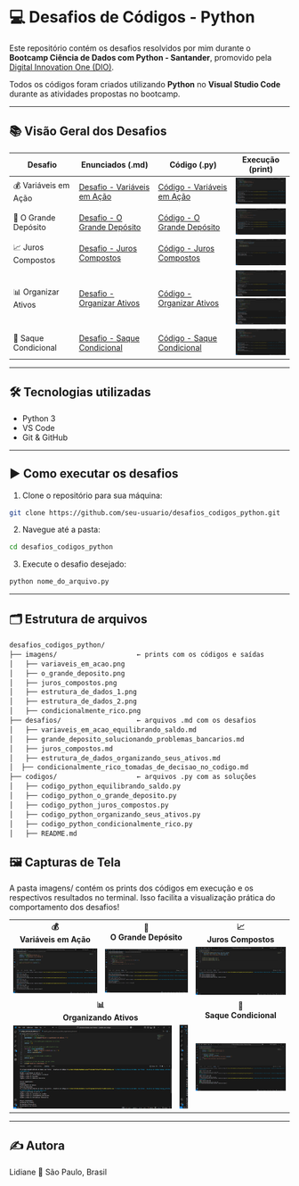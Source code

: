 # 💻 Desafios de Códigos - Python

Este repositório contém os desafios resolvidos por mim durante o **Bootcamp Ciência de Dados com Python - Santander**, promovido pela [Digital Innovation One (DIO)](https://www.dio.me/).  

Todos os códigos foram criados utilizando **Python** no **Visual Studio Code** durante as atividades propostas no bootcamp.

---

## 📚 Visão Geral dos Desafios

| Desafio                 | Enunciados (.md)                                                                                     | Código (.py)                                                                                     | Execução (print)                                                                                                                                     |
|-------------------------|----------------------------------------------------------------------------------------------------|--------------------------------------------------------------------------------------------------|------------------------------------------------------------------------------------------------------------------------------------------------------|
| 💰 Variáveis em Ação    | [Desafio - Variáveis em Ação](./desafios/variaveis_em_acao_equilibrando_saldo.md)                 | [Código - Variáveis em Ação](./codigos/codigo_python_equilibrando_saldo.py)                     | <a href="./imagens/variaveis_em_acao.png" target="_blank"><img src="./imagens/variaveis_em_acao.png" width="120"/></a>                              |
| 🏦 O Grande Depósito     | [Desafio - O Grande Depósito](./desafios/grande_deposito_solucionando_problemas_bancarios.md)     | [Código - O Grande Depósito](./codigos/codigo_python_o_grande_deposito.py)                      | <a href="./imagens/o_grande_deposito.png" target="_blank"><img src="./imagens/o_grande_deposito.png" width="120"/></a>                              |
| 📈 Juros Compostos      | [Desafio - Juros Compostos](./desafios/juros_compostos.md)                                        | [Código - Juros Compostos](./codigos/codigo_python_juros_compostos.py)                          | <a href="./imagens/juros_compostos.png" target="_blank"><img src="./imagens/juros_compostos.png" width="120"/></a>                                  |
| 📊 Organizar Ativos     | [Desafio - Organizar Ativos](./desafios/estrutura_de_dados_organizando_seus_ativos.md)           | [Código - Organizar Ativos](./codigos/codigo_python_organizando_seus_ativos.py)                | <a href="./imagens/estrutura_de_dados_1.png" target="_blank"><img src="./imagens/estrutura_de_dados_1.png" width="120"/></a><br><a href="./imagens/estrutura_de_dados_2.png" target="_blank"><img src="./imagens/estrutura_de_dados_2.png" width="120"/></a> |
| 💸 Saque Condicional    | [Desafio - Saque Condicional](./desafios/condicionalmente_rico_tomadas_de_decisao_no_codigo.md)  | [Código - Saque Condicional](./codigos/codigo_python_condicionalmente_rico.py)                        | <a href="./imagens/condicionalmente_rico.png" target="_blank"><img src="./imagens/condicionalmente_rico.png" width="120"/></a>                      |

---

## 🛠️ Tecnologias utilizadas

- Python 3  
- VS Code  
- Git & GitHub  

---

## ▶️ Como executar os desafios

1. Clone o repositório para sua máquina:

```bash
git clone https://github.com/seu-usuario/desafios_codigos_python.git
```

2. Navegue até a pasta:

```bash
cd desafios_codigos_python
```

3. Execute o desafio desejado:

```bash
python nome_do_arquivo.py
```

---

## 🗂️ Estrutura de arquivos

```bash
desafios_codigos_python/
├── imagens/                    ← prints com os códigos e saídas
│   ├── variaveis_em_acao.png
│   ├── o_grande_deposito.png
│   ├── juros_compostos.png
│   ├── estrutura_de_dados_1.png
│   ├── estrutura_de_dados_2.png
│   ├── condicionalmente_rico.png
├── desafios/                   ← arquivos .md com os desafios
│   ├── variaveis_em_acao_equilibrando_saldo.md
│   ├── grande_deposito_solucionando_problemas_bancarios.md
│   ├── juros_compostos.md
│   ├── estrutura_de_dados_organizando_seus_ativos.md
│  ├── condicionalmente_rico_tomadas_de_decisao_no_codigo.md
├── codigos/                    ← arquivos .py com as soluções
│   ├── codigo_python_equilibrando_saldo.py
│   ├── codigo_python_o_grande_deposito.py
│   ├── codigo_python_juros_compostos.py
│   ├── codigo_python_organizando_seus_ativos.py
│   ├── codigo_python_condicionalmente_rico.py
│   ├── README.md

```

## 🖼️ Capturas de Tela

A pasta imagens/ contém os prints dos códigos em execução e os respectivos resultados no terminal. Isso facilita a visualização prática do comportamento dos desafios!

<table>
  <tr>
    <td align="center"><strong>💰<br>Variáveis em Ação</strong></td>
    <td align="center"><strong>🏦<br>O Grande Depósito</strong></td>
    <td align="center"><strong>📈<br>Juros Compostos</strong></td>
  </tr>
  <tr>
    <td>
      <a href="./imagens/variaveis_em_acao.png" target="_blank">
        <img src="./imagens/variaveis_em_acao.png" width="300"/>
      </a>
    </td>
    <td>
      <a href="./imagens/o_grande_deposito.png" target="_blank">
        <img src="./imagens/o_grande_deposito.png" width="300"/>
      </a>
    </td>
    <td>
      <a href="./imagens/juros_compostos.png" target="_blank">
        <img src="./imagens/juros_compostos.png" width="300"/>
      </a>
    </td>
  </tr>
  <tr>
    <td align="center" colspan="2"><strong>📊<br>Organizando Ativos</strong></td>
    <td align="center"><strong>💸<br>Saque Condicional</strong></td>
  </tr>
  <tr>
    <td colspan="2">
      <div style="white-space: nowrap; overflow-x: auto;">
        <a href="./imagens/estrutura_de_dados_1.png" target="_blank" style="display: inline-block; margin-right: 10px;">
          <img src="./imagens/estrutura_de_dados_1.png" width="285"/>
        </a>
        <a href="./imagens/estrutura_de_dados_2.png" target="_blank" style="display: inline-block;">
          <img src="./imagens/estrutura_de_dados_2.png" width="285"/>
        </a>
      </div>
    </td>
    <td>
      <a href="./imagens/condicionalmente_rico.png" target="_blank">
        <img src="./imagens/condicionalmente_rico.png" width="300"/>
      </a>
    </td>
  </tr>
</table>

---

## ✍️ Autora

Lidiane 📍 São Paulo, Brasil 
